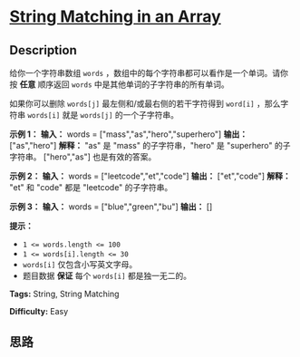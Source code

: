 # [String Matching in an Array][title]

## Description

给你一个字符串数组 `words` ，数组中的每个字符串都可以看作是一个单词。请你按 **任意** 顺序返回 `words`
中是其他单词的子字符串的所有单词。

如果你可以删除 `words[j]` 最左侧和/或最右侧的若干字符得到 `word[i]` ，那么字符串 `words[i]` 就是 `words[j]`
的一个子字符串。



**示例 1：**
            **输入：** words = ["mass","as","hero","superhero"]    **输出：** ["as","hero"]    **解释：** "as" 是 "mass" 的子字符串，"hero" 是 "superhero" 的子字符串。    ["hero","as"] 也是有效的答案。    

**示例 2：**
            **输入：** words = ["leetcode","et","code"]    **输出：** ["et","code"]    **解释：** "et" 和 "code" 都是 "leetcode" 的子字符串。    

**示例 3：**
            **输入：** words = ["blue","green","bu"]    **输出：** []    



**提示：**

  * `1 <= words.length <= 100`
  * `1 <= words[i].length <= 30`
  * `words[i]` 仅包含小写英文字母。
  * 题目数据 **保证** 每个 `words[i]` 都是独一无二的。


**Tags:** String, String Matching

**Difficulty:** Easy

## 思路

[title]: https://leetcode-cn.com/problems/string-matching-in-an-array
